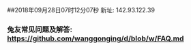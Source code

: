 ##2018年09月28日07时12分07秒 新址: 142.93.122.39
### 兔友常见问题及解答: https://github.com/wanggonging/d/blob/w/FAQ.md
